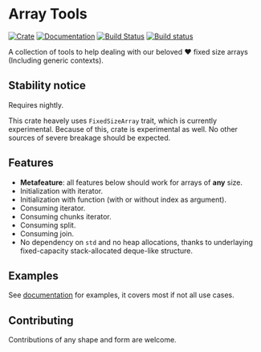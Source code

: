 # Array Tools

[![Crate](https://img.shields.io/crates/v/array-tools.svg)](https://crates.io/crates/array-tools)
[![Documentation](https://docs.rs/array-tools/badge.svg)](https://docs.rs/array-tools)
[![Build Status](https://travis-ci.com/L117/array-tools.svg?branch=master)](https://travis-ci.com/L117/array-tools)
[![Build status](https://ci.appveyor.com/api/projects/status/9f4ctfoat9i9h86w?svg=true)](https://ci.appveyor.com/project/L117/array-tools)

A collection of tools to help dealing with our beloved ❤️ fixed size arrays (Including generic contexts). 

## Stability notice

Requires nightly.

This crate heavely uses `FixedSizeArray` trait, which is currently experimental.
Because of this, crate is experimental as well.
No other sources of severe breakage should be expected.

## Features

- **Metafeature**: all features below should work for arrays of **any** size.
- Initialization with iterator.
- Initialization with function (with or without index as argument).
- Consuming iterator.
- Consuming chunks iterator.
- Consuming split.
- Consuming join.
- No dependency on `std` and no heap allocations, thanks to underlaying fixed-capacity stack-allocated deque-like structure.

## Examples

See [documentation](https://docs.rs/array-tools) for examples, it covers most if not all use cases.

## Contributing

Contributions of any shape and form are welcome.